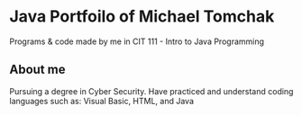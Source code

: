 # Java Portfoilo of Michael Tomchak
Programs & code made by me in CIT 111 - Intro to Java Programming

## About me
Pursuing a degree in Cyber Security. 
Have practiced and understand coding languages such as: Visual Basic, HTML, and Java
